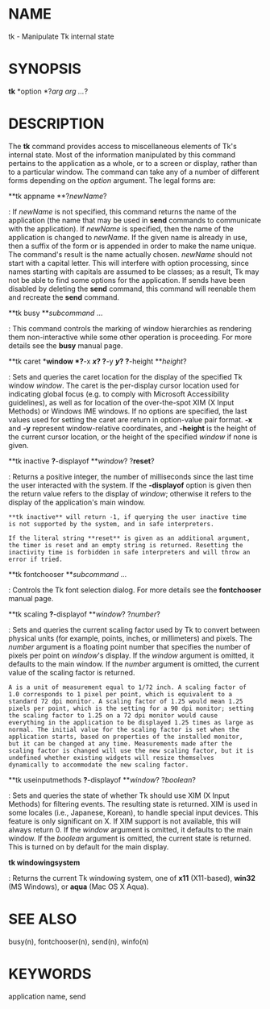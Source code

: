 # NAME

tk - Manipulate Tk internal state

# SYNOPSIS

**tk** *option *?*arg arg \...*?

# DESCRIPTION

The **tk** command provides access to miscellaneous elements of Tk\'s
internal state. Most of the information manipulated by this command
pertains to the application as a whole, or to a screen or display,
rather than to a particular window. The command can take any of a number
of different forms depending on the *option* argument. The legal forms
are:

**tk appname **?*newName*?

:   If *newName* is not specified, this command returns the name of the
    application (the name that may be used in **send** commands to
    communicate with the application). If *newName* is specified, then
    the name of the application is changed to *newName*. If the given
    name is already in use, then a suffix of the form or is appended in
    order to make the name unique. The command\'s result is the name
    actually chosen. *newName* should not start with a capital letter.
    This will interfere with option processing, since names starting
    with capitals are assumed to be classes; as a result, Tk may not be
    able to find some options for the application. If sends have been
    disabled by deleting the **send** command, this command will
    reenable them and recreate the **send** command.

**tk busy ***subcommand* \...

:   This command controls the marking of window hierarchies as rendering
    them non-interactive while some other operation is proceeding. For
    more details see the **busy** manual page.

**tk caret ***window *?**-x ***x*? ?**-y ***y*? ?**-height ***height*?

:   Sets and queries the caret location for the display of the specified
    Tk window *window*. The caret is the per-display cursor location
    used for indicating global focus (e.g. to comply with Microsoft
    Accessibility guidelines), as well as for location of the
    over-the-spot XIM (X Input Methods) or Windows IME windows. If no
    options are specified, the last values used for setting the caret
    are return in option-value pair format. **-x** and **-y** represent
    window-relative coordinates, and **-height** is the height of the
    current cursor location, or the height of the specified *window* if
    none is given.

**tk inactive **?**-displayof ***window*? ?**reset**?

:   Returns a positive integer, the number of milliseconds since the
    last time the user interacted with the system. If the **-displayof**
    option is given then the return value refers to the display of
    *window*; otherwise it refers to the display of the application\'s
    main window.

    **tk inactive** will return -1, if querying the user inactive time
    is not supported by the system, and in safe interpreters.

    If the literal string **reset** is given as an additional argument,
    the timer is reset and an empty string is returned. Resetting the
    inactivity time is forbidden in safe interpreters and will throw an
    error if tried.

**tk fontchooser ***subcommand* \...

:   Controls the Tk font selection dialog. For more details see the
    **fontchooser** manual page.

**tk scaling **?**-displayof ***window*? ?*number*?

:   Sets and queries the current scaling factor used by Tk to convert
    between physical units (for example, points, inches, or millimeters)
    and pixels. The *number* argument is a floating point number that
    specifies the number of pixels per point on *window*\'s display. If
    the *window* argument is omitted, it defaults to the main window. If
    the *number* argument is omitted, the current value of the scaling
    factor is returned.

    A is a unit of measurement equal to 1/72 inch. A scaling factor of
    1.0 corresponds to 1 pixel per point, which is equivalent to a
    standard 72 dpi monitor. A scaling factor of 1.25 would mean 1.25
    pixels per point, which is the setting for a 90 dpi monitor; setting
    the scaling factor to 1.25 on a 72 dpi monitor would cause
    everything in the application to be displayed 1.25 times as large as
    normal. The initial value for the scaling factor is set when the
    application starts, based on properties of the installed monitor,
    but it can be changed at any time. Measurements made after the
    scaling factor is changed will use the new scaling factor, but it is
    undefined whether existing widgets will resize themselves
    dynamically to accommodate the new scaling factor.

**tk useinputmethods **?**-displayof ***window*? ?*boolean*?

:   Sets and queries the state of whether Tk should use XIM (X Input
    Methods) for filtering events. The resulting state is returned. XIM
    is used in some locales (i.e., Japanese, Korean), to handle special
    input devices. This feature is only significant on X. If XIM support
    is not available, this will always return 0. If the *window*
    argument is omitted, it defaults to the main window. If the
    *boolean* argument is omitted, the current state is returned. This
    is turned on by default for the main display.

**tk windowingsystem**

:   Returns the current Tk windowing system, one of **x11** (X11-based),
    **win32** (MS Windows), or **aqua** (Mac OS X Aqua).

# SEE ALSO

busy(n), fontchooser(n), send(n), winfo(n)

# KEYWORDS

application name, send

<!---
Copyright (c) 1992 The Regents of the University of California
Copyright (c) 1994-1996 Sun Microsystems, Inc
-->

